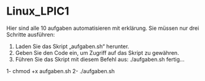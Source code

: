 # Linux_LPIC1


Hier sind alle 10 aufgaben automatisieren mit erklärung.
Sie müssen nur drei Schritte ausführen: 
1. Laden Sie das Skript „aufgaben.sh“ herunter.
2. Geben Sie den Code ein, um Zugriff auf das Skript zu gewähren.
3. Führen Sie das Skript mit diesem Befehl aus: ./aufgaben.sh
fertig...


1-
chmod +x aufgaben.sh
2-
./aufgaben.sh

